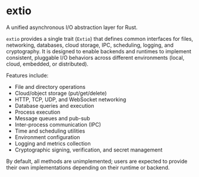# extio
A unified asynchronous I/O abstraction layer for Rust.

`extio` provides a single trait (`Extio`) that defines common interfaces for 
files, networking, databases, cloud storage, IPC, scheduling, logging, and cryptography. 
It is designed to enable backends and runtimes to implement consistent, pluggable 
I/O behaviors across different environments (local, cloud, embedded, or distributed).

Features include:
- File and directory operations
- Cloud/object storage (put/get/delete)
- HTTP, TCP, UDP, and WebSocket networking
- Database queries and execution
- Process execution
- Message queues and pub-sub
- Inter-process communication (IPC)
- Time and scheduling utilities
- Environment configuration
- Logging and metrics collection
- Cryptographic signing, verification, and secret management

By default, all methods are unimplemented; users are expected to provide 
their own implementations depending on their runtime or backend.
